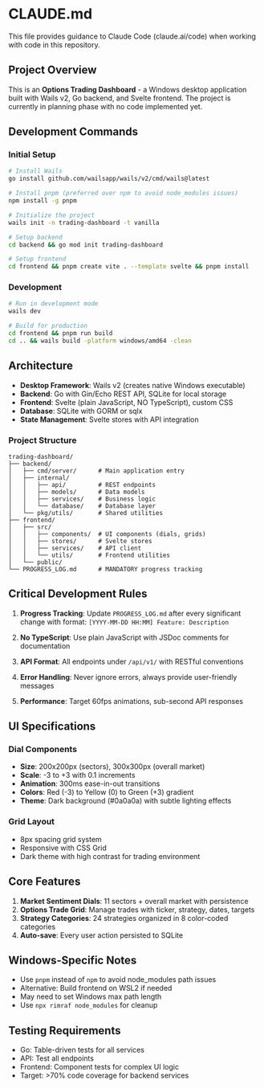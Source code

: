 # CLAUDE.md

This file provides guidance to Claude Code (claude.ai/code) when working with code in this repository.

## Project Overview

This is an **Options Trading Dashboard** - a Windows desktop application built with Wails v2, Go backend, and Svelte frontend. The project is currently in planning phase with no code implemented yet.

## Development Commands

### Initial Setup
```bash
# Install Wails
go install github.com/wailsapp/wails/v2/cmd/wails@latest

# Install pnpm (preferred over npm to avoid node_modules issues)
npm install -g pnpm

# Initialize the project
wails init -n trading-dashboard -t vanilla

# Setup backend
cd backend && go mod init trading-dashboard

# Setup frontend
cd frontend && pnpm create vite . --template svelte && pnpm install
```

### Development
```bash
# Run in development mode
wails dev

# Build for production
cd frontend && pnpm run build
cd .. && wails build -platform windows/amd64 -clean
```

## Architecture

- **Desktop Framework**: Wails v2 (creates native Windows executable)
- **Backend**: Go with Gin/Echo REST API, SQLite for local storage
- **Frontend**: Svelte (plain JavaScript, NO TypeScript), custom CSS
- **Database**: SQLite with GORM or sqlx
- **State Management**: Svelte stores with API integration

### Project Structure
```
trading-dashboard/
├── backend/
│   ├── cmd/server/      # Main application entry
│   ├── internal/
│   │   ├── api/         # REST endpoints
│   │   ├── models/      # Data models
│   │   ├── services/    # Business logic
│   │   └── database/    # Database layer
│   └── pkg/utils/       # Shared utilities
├── frontend/
│   ├── src/
│   │   ├── components/  # UI components (dials, grids)
│   │   ├── stores/      # Svelte stores
│   │   ├── services/    # API client
│   │   └── utils/       # Frontend utilities
│   └── public/
└── PROGRESS_LOG.md      # MANDATORY progress tracking
```

## Critical Development Rules

1. **Progress Tracking**: Update `PROGRESS_LOG.md` after every significant change with format: `[YYYY-MM-DD HH:MM] Feature: Description`

2. **No TypeScript**: Use plain JavaScript with JSDoc comments for documentation

3. **API Format**: All endpoints under `/api/v1/` with RESTful conventions

4. **Error Handling**: Never ignore errors, always provide user-friendly messages

5. **Performance**: Target 60fps animations, sub-second API responses

## UI Specifications

### Dial Components
- **Size**: 200x200px (sectors), 300x300px (overall market)
- **Scale**: -3 to +3 with 0.1 increments
- **Animation**: 300ms ease-in-out transitions
- **Colors**: Red (-3) to Yellow (0) to Green (+3) gradient
- **Theme**: Dark background (#0a0a0a) with subtle lighting effects

### Grid Layout
- 8px spacing grid system
- Responsive with CSS Grid
- Dark theme with high contrast for trading environment

## Core Features

1. **Market Sentiment Dials**: 11 sectors + overall market with persistence
2. **Options Trade Grid**: Manage trades with ticker, strategy, dates, targets
3. **Strategy Categories**: 24 strategies organized in 8 color-coded categories
4. **Auto-save**: Every user action persisted to SQLite

## Windows-Specific Notes

- Use `pnpm` instead of `npm` to avoid node_modules path issues
- Alternative: Build frontend on WSL2 if needed
- May need to set Windows max path length
- Use `npx rimraf node_modules` for cleanup

## Testing Requirements

- Go: Table-driven tests for all services
- API: Test all endpoints
- Frontend: Component tests for complex UI logic
- Target: >70% code coverage for backend services